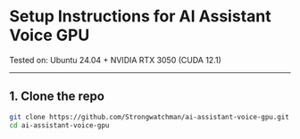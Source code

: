 # Setup Instructions for AI Assistant Voice GPU

Tested on: Ubuntu 24.04 + NVIDIA RTX 3050 (CUDA 12.1)

---

## 1. Clone the repo

```bash
git clone https://github.com/Strongwatchman/ai-assistant-voice-gpu.git
cd ai-assistant-voice-gpu
